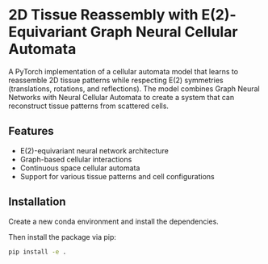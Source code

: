 # 2D Tissue Reassembly with E(2)-Equivariant Graph Neural Cellular Automata

A PyTorch implementation of a cellular automata model that learns to reassemble 2D tissue patterns while respecting E(2) symmetries (translations, rotations, and reflections). The model combines Graph Neural Networks with Neural Cellular Automata to create a system that can reconstruct tissue patterns from scattered cells.

## Features
- E(2)-equivariant neural network architecture
- Graph-based cellular interactions
- Continuous space cellular automata
- Support for various tissue patterns and cell configurations

## Installation

Create a new conda environment and install the dependencies.


Then install the package via pip:
```bash
pip install -e .
```

